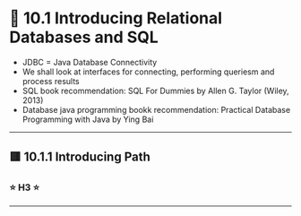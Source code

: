 <link href="../../styles.css" rel="stylesheet"></link>

# 🧠 10.1 Introducing Relational Databases and SQL
* JDBC = Java Database Connectivity
* We shall look at interfaces for connecting, performing queriesm and process results
* SQL book recommendation: SQL For Dummies by Allen G. Taylor (Wiley, 2013)
* Database java programming bookk recommendation: Practical
Database Programming with Java by Ying Bai 


<hr>

## 🟥 10.1.1 Introducing Path

### ⭐ H3 ⭐

<hr>
